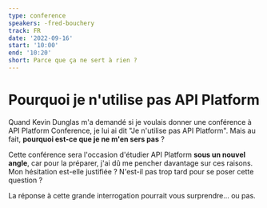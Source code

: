 ```yaml
---
type: conference
speakers: -fred-bouchery
track: FR
date: '2022-09-16'
start: '10:00'
end: '10:20'
short: Parce que ça ne sert à rien ?
---
```


# Pourquoi je n'utilise pas API Platform

Quand Kevin Dunglas m'a demandé si je voulais donner une conférence à API Platform Conference, je lui ai dit "Je n'utilise pas API Platform". Mais au fait, **pourquoi est-ce que je ne m'en sers pas** ?

Cette conférence sera l'occasion d'étudier API Platform **sous un nouvel angle**, car pour la préparer, j'ai dû me pencher davantage sur ces raisons. Mon hésitation est-elle justifiée ? N'est-il pas trop tard pour se poser cette question ?

La réponse à cette grande interrogation pourrait vous surprendre... ou pas.





